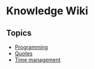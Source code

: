 # Knowledge Wiki

## Topics

* [Programming](programming)
* [Quotes](quotes)
* [Time management](time_management)

